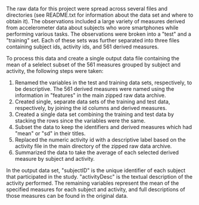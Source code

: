 The raw data for this project were spread across several files and directories (see README.txt for information about the data set and where to  obtain it). The observations included a large variety of measures derived from accelerometer data about subjects who wore smartphones while performing various tasks. The observations were broken into a "test" and a "training" set. Each of these sets was further separated into three files containing subject ids, activity ids, and 561 derived measures. 

To process this data and create a single output data file containing the mean of a selelect subset of the 561 measures grouped by subject and activity, the following steps were taken:

1. Renamed the variables in the test and training data sets, respectively, to be descriptive. The 561 derived measures
were named using the information in "features" in the main zipped raw data archive. 
2. Created single, separate data sets of the training and test data, respectively, by joining the id columns and derived measures.
3. Created a single data set combining the training and test data by stacking the rows since the variables were the same.
4. Subset the data to keep the identifiers and derived measures which had "mean" or "sd" in their titles.
5. Replaced the numeric activity id with a descriptive label based on the activity file in the main directory of the zipped
raw data archive.
6. Summarized the data to take the average of each selected derived measure by subject and activity.

In the output data set, "subjectID" is the unique identifier of each subject that participated in the study. "activityDesc" is the
textual description of the activity performed. The remaining variables represent the mean of the specified measures for each
subject and activity, and full descriptions of those measures can be found in the original data.

